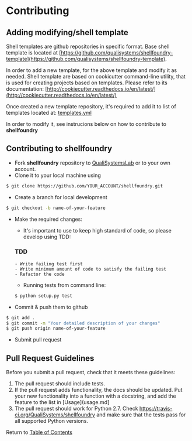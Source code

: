 # Contributing

## Adding modifying/shell template
Shell templates are github repositories in specific format. Base shell template is located at
[https://github.com/qualisystems/shellfoundry-template](https://github.com/qualisystems/shellfoundry-template).

In order to add a new template, for the above template and modify it as needed. Shell template are based on
cookicutter command-line utility, that is used for creating projects based on templates.
Please refer to its documentation: [http://cookiecutter.readthedocs.io/en/latest/](http://cookiecutter.readthedocs.io/en/latest/)

Once created a new template repository, it's required to add it to list of templates located at:
[templates.yml](../templates.yml)

In order to modify it, see instrucions below on how to contribute to **shellfoundry**


## Contributing to shellfoundry

- Fork **shellfoundry** repository to [QualiSystemsLab](https://github.com/qualisystemslab) or to your own account.
- Clone it to your local machine using

```bash
$ git clone https://github.com/YOUR_ACCOUNT/shellfoundry.git
```

- Create a branch for local development
```bash
$ git checkout -b name-of-your-feature
```

- Make the required changes:
    - It's important to use to keep high standard of code, so please develop using TDD:
    ### TDD
      - Write failing test first
      - Write minimum amount of code to satisfy the failing test
      - Refactor the code

    - Running tests from command line:
    ```bash
    $ python setup.py test
    ```

- Commit & push them to github
```bash
$ git add .
$ git commit -m "Your detailed description of your changes"
$ git push origin name-of-your-feature
```
- Submit pull request

## Pull Request Guidelines

Before you submit a pull request, check that it meets these guidelines:

1. The pull request should include tests.
2. If the pull request adds functionality, the docs should be updated. Put your new functionality into a function
with a docstring, and add the feature to the list in [Usage](usage.md]
3. The pull request should work for Python 2.7. Check https://travis-ci.org/QualiSystems/shellfoundry and make sure that the tests pass for all supported Python versions.


Return to [Table of Contents](readme.md)
